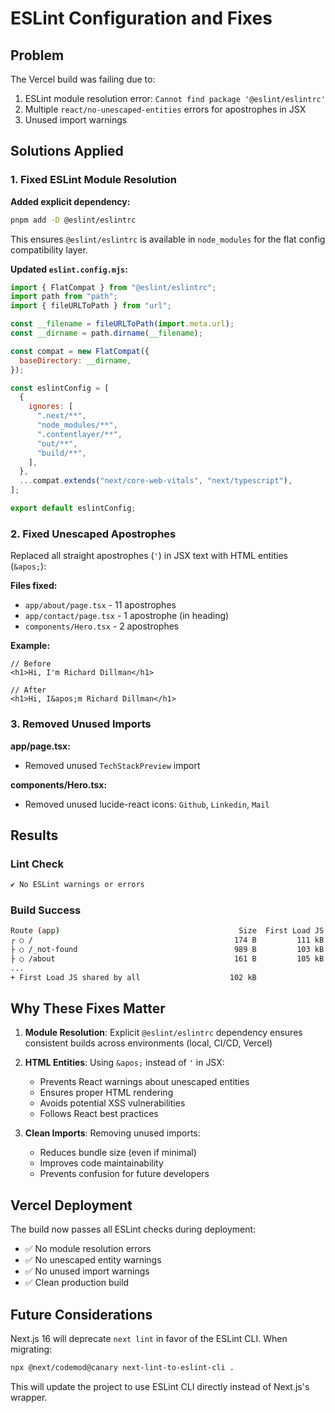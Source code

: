 # ESLint Configuration and Fixes

## Problem

The Vercel build was failing due to:
1. ESLint module resolution error: `Cannot find package '@eslint/eslintrc'`
2. Multiple `react/no-unescaped-entities` errors for apostrophes in JSX
3. Unused import warnings

## Solutions Applied

### 1. Fixed ESLint Module Resolution

**Added explicit dependency:**
```bash
pnpm add -D @eslint/eslintrc
```

This ensures `@eslint/eslintrc` is available in `node_modules` for the flat config compatibility layer.

**Updated `eslint.config.mjs`:**
```javascript
import { FlatCompat } from "@eslint/eslintrc";
import path from "path";
import { fileURLToPath } from "url";

const __filename = fileURLToPath(import.meta.url);
const __dirname = path.dirname(__filename);

const compat = new FlatCompat({
  baseDirectory: __dirname,
});

const eslintConfig = [
  {
    ignores: [
      ".next/**",
      "node_modules/**",
      ".contentlayer/**",
      "out/**",
      "build/**",
    ],
  },
  ...compat.extends("next/core-web-vitals", "next/typescript"),
];

export default eslintConfig;
```

### 2. Fixed Unescaped Apostrophes

Replaced all straight apostrophes (`'`) in JSX text with HTML entities (`&apos;`):

**Files fixed:**
- `app/about/page.tsx` - 11 apostrophes
- `app/contact/page.tsx` - 1 apostrophe (in heading)
- `components/Hero.tsx` - 2 apostrophes

**Example:**
```tsx
// Before
<h1>Hi, I'm Richard Dillman</h1>

// After
<h1>Hi, I&apos;m Richard Dillman</h1>
```

### 3. Removed Unused Imports

**app/page.tsx:**
- Removed unused `TechStackPreview` import

**components/Hero.tsx:**
- Removed unused lucide-react icons: `Github`, `Linkedin`, `Mail`

## Results

### Lint Check
```bash
✔ No ESLint warnings or errors
```

### Build Success
```bash
Route (app)                                        Size  First Load JS
┌ ○ /                                             174 B         111 kB
├ ○ /_not-found                                   989 B         103 kB
├ ○ /about                                        161 B         105 kB
...
+ First Load JS shared by all                    102 kB
```

## Why These Fixes Matter

1. **Module Resolution**: Explicit `@eslint/eslintrc` dependency ensures consistent builds across environments (local, CI/CD, Vercel)

2. **HTML Entities**: Using `&apos;` instead of `'` in JSX:
   - Prevents React warnings about unescaped entities
   - Ensures proper HTML rendering
   - Avoids potential XSS vulnerabilities
   - Follows React best practices

3. **Clean Imports**: Removing unused imports:
   - Reduces bundle size (even if minimal)
   - Improves code maintainability
   - Prevents confusion for future developers

## Vercel Deployment

The build now passes all ESLint checks during deployment:
- ✅ No module resolution errors
- ✅ No unescaped entity warnings
- ✅ No unused import warnings
- ✅ Clean production build

## Future Considerations

Next.js 16 will deprecate `next lint` in favor of the ESLint CLI. When migrating:
```bash
npx @next/codemod@canary next-lint-to-eslint-cli .
```

This will update the project to use ESLint CLI directly instead of Next.js's wrapper.
